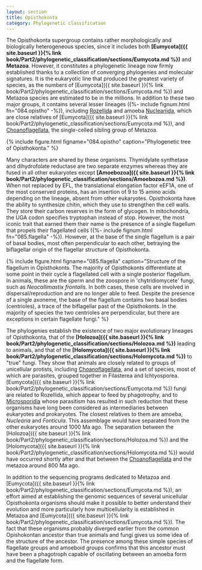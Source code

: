 ```yaml
---
layout: section
title: Opisthokonta
category: Phylogenetic classification
---
```

The Opisthokonta supergroup contains rather morphologically and biologically heterogeneous species, since it includes both **[Eumycota]({{ site.baseurl }}{% link book/Part2/phylogenetic_classification/sections/Eumycota.md %})** and **Metazoa**. However, it constitutes a phylogenetic lineage now firmly established thanks to a collection of converging phylogenies and molecular signatures. It is the eukaryotic line that produced the greatest variety of species, as the numbers of [Eumycota]({{ site.baseurl }}{% link book/Part2/phylogenetic_classification/sections/Eumycota.md %}) and Metazoa species are estimated to be in the millions. In addition to these two major groups, it contains several lesser lineages ({%- include fignum.html fn="084.opistho" -%}), including [Rozellida]({{site.baseurl}}/book/Part2/phylogenetic_classification/sections/Holomycota.html#rozellida) and amoeba [Nucleariida]({{site.baseurl}}/book/Part2/phylogenetic_classification/sections/Holomycota.html#nucleariida), which are close relatives of [Eumycota]({{ site.baseurl }}{% link book/Part2/phylogenetic_classification/sections/Eumycota.md %}), and [Choanoflagellata]({{site.baseurl}}/book/Part2/phylogenetic_classification/sections/Holozoa.html#choanoflagellata), the single-celled sibling group of Metazoa.


<a id = "opistho"></a>
{% include figure.html figname="084.opistho" caption="Phylogenetic tree of Opisthokonta." %}

Many characters are shared by these organisms. Thymidylate synthetase and dihydrofolate reductase are two separate enzymes whereas they are fused in all other eukaryotes except **[Amoebozoa]({{ site.baseurl }}{% link book/Part2/phylogenetic_classification/sections/Amoebozoa.md %})**. When not replaced by EFL, the translational elongation factor eEF1A, one of the most conserved proteins, has an insertion of 9 to 15 amino acids depending on the lineage, absent from other eukaryotes. Opisthokonta have the ability to synthesize chitin, which they use to strengthen the cell walls. They store their carbon reserves in the form of glycogen. In mitochondria, the UGA codon specifies tryptophan instead of stop. However, the most iconic trait that earned them their name is the presence of a single flagellum that propels their flagellated cells ({%- include fignum.html fn="085.flagella" -%}). However, at the base of the single flagellum is a pair of basal bodies, most often perpendicular to each other, betraying the biflagellar origin of the flagellar structure of Opisthokonta.


{% include figure.html figname="085.flagella" caption="Structure of the flagellum in Opisthokonts. The majority of Opisthokonts differentiate at some point in their cycle a flagellated cell with a single posterior flagellum. In animals, these are the sperm and the zoospore in 'chytridiomycete' fungi, such as <i>Neocallimastix frontalis</i>. In both cases, these cells are involved in dispersal/reproduction and are no longer able to feed. Despite the presence of a single axoneme, the base of the flagellum contains two basal bodies (centrioles), a trace of the biflagellar past of the Opisthokonts. In the majority of species the two centrioles are perpendicular, but there are exceptions in certain flagellate fungi." %}

The phylogenies establish the existence of two major evolutionary lineages of Opisthokonta, that of the **[Holozoa]({{ site.baseurl }}{% link book/Part2/phylogenetic_classification/sections/Holozoa.md %})** leading to animals, and that of the **[Holomycota]({{ site.baseurl }}{% link book/Part2/phylogenetic_classification/sections/Holomycota.md %})** to "true" fungi. They show that animals are closely related to groups of unicellular protists, including [Choanoflagellata]({{site.baseurl}}/book/Part2/phylogenetic_classification/sections/Holozoa.html#choanoflagellata), and a set of species, most of which are parasites, grouped together in Filasterea and Ichtyosporea. [Eumycota]({{ site.baseurl }}{% link book/Part2/phylogenetic_classification/sections/Eumycota.md %}) fungi are related to Rozellida, which appear to feed by phagotrophy, and to [Microsporidia]({{site.baseurl}}/book/Part2/phylogenetic_classification/sections/Holomycota.html#microsporidia) whose parasitism has resulted in such reduction that these organisms have long been considered as intermediaries between eukaryotes and prokaryotes. The closest relatives to them are amoeba, _Nuclearia_ and _Fonticula_. This assemblage would have separated from the other eukaryotes around 1000 Ma ago. The separation between the [Holozoa]({{ site.baseurl }}{% link book/Part2/phylogenetic_classification/sections/Holozoa.md %}) and the [Holomycota]({{ site.baseurl }}{% link book/Part2/phylogenetic_classification/sections/Holomycota.md %}) would have occurred shortly after and that between the [Choanoflagellata]({{site.baseurl}}/book/Part2/phylogenetic_classification/sections/Holozoa.html#choanoflagellata) and the metazoa around 800 Ma ago.

In addition to the sequencing programs dedicated to Metazoa and [Eumycota]({{ site.baseurl }}{% link book/Part2/phylogenetic_classification/sections/Eumycota.md %}), an effort aimed at establishing the genomic sequences of several unicellular Opisthokonta organisms should make it possible to better understand their evolution and more particularly how multicellularity is established in Metazoa and [Eumycota]({{ site.baseurl }}{% link book/Part2/phylogenetic_classification/sections/Eumycota.md %}). The fact that these organisms probably diverged earlier from the common Opishokontan ancestor than true animals and fungi gives us some idea of the structure of the ancestor. The presence among these simple species of flagellate groups and amoeboid groups confirms that this ancestor must have been a phagotroph capable of oscillating between an amoeba form and the flagellate form.
